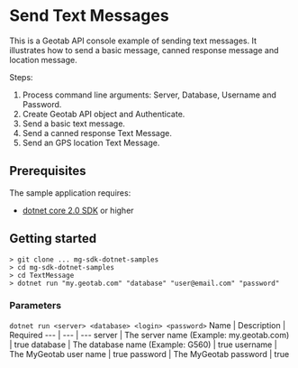 
# Send Text Messages

This is a Geotab API console example of sending text messages. It illustrates how to send a basic message, canned response message and location message.

Steps:
1. Process command line arguments: Server, Database, Username and Password.
2. Create Geotab API object and Authenticate.
3. Send a basic text message.
4. Send a canned response Text Message.
5. Send an GPS location Text Message.

## Prerequisites
The sample application requires:

- [dotnet core 2.0 SDK](https://dot.net/core) or higher

## Getting started

```
> git clone ... mg-sdk-dotnet-samples
> cd mg-sdk-dotnet-samples
> cd TextMessage
> dotnet run "my.geotab.com" "database" "user@email.com" "password"
```

### Parameters
`dotnet run <server> <database> <login> <password>`
Name | Description | Required
--- | --- | ---
server | The server name (Example: my.geotab.com) | true
database | The database name (Example: G560) | true
username | The MyGeotab user name | true
password | The MyGeotab password | true
